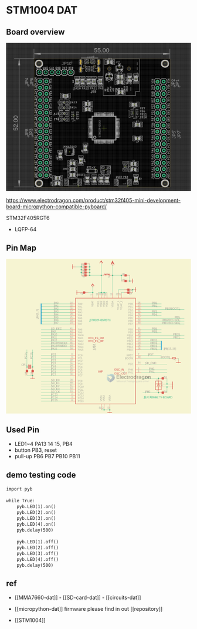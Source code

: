 
# STM1004 DAT 

## Board overview 

![](16-29-16-06-07-2023.png)

https://www.electrodragon.com/product/stm32f405-mini-development-board-micropython-compatible-pyboard/

STM32F405RGT6 
- LQFP-64

## Pin Map 

![](2023-10-25-14-50-12.png)

## Used Pin 

- LED1~4 PA13 14 15, PB4
- button PB3, reset 
- pull-up PB6 PB7 PB10 PB11

## demo testing code

    import pyb

    while True:
        pyb.LED(1).on()
        pyb.LED(2).on()
        pyb.LED(3).on()
        pyb.LED(4).on()
        pyb.delay(500)

        pyb.LED(1).off()
        pyb.LED(2).off()
        pyb.LED(3).off()
        pyb.LED(4).off()
        pyb.delay(500)



## ref 

- [[MMA7660-dat]] - [[SD-card-dat]] - [[circuits-dat]]

- [[micropython-dat]] firmware please find in out [[repository]]
- [[STM1004]]